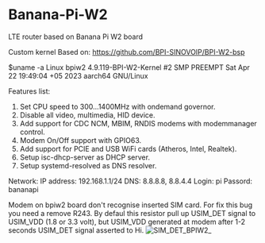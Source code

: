 # Banana-Pi-W2
LTE router based on Banana Pi W2 board

Custom kernel Based on: https://github.com/BPI-SINOVOIP/BPI-W2-bsp

$uname -a
Linux bpiw2 4.9.119-BPI-W2-Kernel #2 SMP PREEMPT Sat Apr 22 19:49:04 +05 2023 aarch64 GNU/Linux

Features list:
1. Set CPU speed to 300...1400MHz with ondemand governor.
2. Disable all video, multimedia, HID device.
3. Add support for CDC NCM, MBIM, RNDIS modems with modemmanager control.
4. Modem On/Off support with GPIO63.
5. Add support for PCIE and USB WiFi cards (Atheros, Intel, Realtek).
6. Setup isc-dhcp-server as DHCP server. 
7. Setup systemd-resolved as DNS resolver.

Network:
IP address: 192.168.1.1/24
DNS: 8.8.8.8, 8.8.4.4
Login: pi
Passord: bananapi

Modem on bpiw2 board don't recognise inserted SIM card. For fix this bug you need a remove R243. By defaul this resistor pull up USIM_DET signal to USIM_VDD (1.8 or 3.3 volt), but USIM_VDD generated at modem after 1-2 seconds USIM_DET signal asserted to Hi.
![SIM_DET_BPIW2_](https://user-images.githubusercontent.com/65107625/233972016-12b9c20a-11d6-4f2d-bf11-1634d7c19295.jpg)
